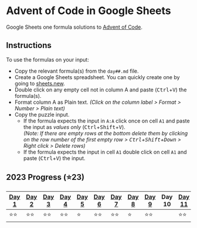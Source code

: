 # Advent of Code in Google Sheets
Google Sheets one formula solutions to [Advent of Code](https://adventofcode.com/).

## Instructions

To use the formulas on your input:
- Copy the relevant formula(s) from the `day##.md` file.
- Create a Google Sheets spreadsheet. You can quickly create one by going to [sheets.new](https://sheets.new).
- Double click on any empty cell not in column A and paste (<kbd>Ctrl</kbd>+<kbd>V</kbd>) the formula(s).
- Format column A as Plain text. _(Click on the column label > Format > Number > Plain text)_
- Copy the puzzle input.
    - If the formula expects the input in `A:A` click once on cell `A1` and paste the input as _values only_ (<kbd>Ctrl</kbd>+<kbd>Shift</kbd>+<kbd>V</kbd>). <br> _(Note: If there are empty rows at the bottom delete them by clicking on the row number of the first empty row > <kbd>Ctrl</kbd>+<kbd>Shift</kbd>+<kbd>Down</kbd> > Right click > Delete rows)_
    - If the formula expects the input in cell `A1` double click on cell `A1` and paste (<kbd>Ctrl</kbd>+<kbd>V</kbd>) the input.

## 2023 Progress (⭐23)

| [Day 1](https://github.com/z-iad/advent-of-code-gs/blob/main/2023/day01.md)|[Day 2](https://github.com/z-iad/advent-of-code-gs/blob/main/2023/day02.md) | [Day 3](https://github.com/z-iad/advent-of-code-gs/blob/main/2023/day03.md) | [Day 4](https://github.com/z-iad/advent-of-code-gs/blob/main/2023/day04.md) | [Day 5](https://github.com/z-iad/advent-of-code-gs/blob/main/2023/day05a.md) | [Day 6](https://github.com/z-iad/advent-of-code-gs/blob/main/2023/day06.md) | [Day 7](https://github.com/z-iad/advent-of-code-gs/blob/main/2023/day07.md) | [Day 8](https://github.com/z-iad/advent-of-code-gs/blob/main/2023/day08a.md) |[Day 9](https://github.com/z-iad/advent-of-code-gs/blob/main/2023/day09.md) |Day 10|[Day 11](https://github.com/z-iad/advent-of-code-gs/blob/main/2023/day11.md) |Day 12|[Day 13](https://github.com/z-iad/advent-of-code-gs/blob/main/2023/day13.md)|[Day 14](https://github.com/z-iad/advent-of-code-gs/blob/main/2023/day14a.md)|[Day 15](https://github.com/z-iad/advent-of-code-gs/blob/main/2023/day15.md)|
|-|-|-|-|-|-|-|-|-|-|-|-|-|-|-|
|⭐⭐|⭐⭐|⭐⭐|⭐⭐|⭐|⭐⭐|⭐⭐|⭐|⭐⭐||⭐⭐||⭐⭐|⭐|⭐⭐|
